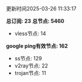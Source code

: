 更新时间2025-03-26 11:33:17

**总订阅: 23**
**总节点: 5460**
- vless节点: 14

**google ping有效节点: 162**
- ss节点: 129
- v2ray节点: 22
- trojan节点: 11

